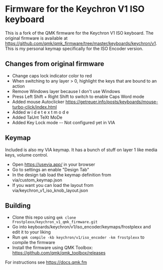 # Firmware for the Keychron V1 ISO keyboard

This is a fork of the QMK firmware for the Keychron V1 ISO keyboard. The original firmware is available at
https://github.com/qmk/qmk_firmware/tree/master/keyboards/keychron/v1. This is my personal keymap specifically for the ISO Encoder version.

## Changes from original firmware

-   Change caps lock indicator color to red
-   When switching to any layer > 0, highlight the keys that are bound to an action
-   Remove Windows layer because I don't use Windows
-   Press Left Shift + Right Shift to switch to enable Caps Word mode
-   Added mouse Autoclicker https://getreuer.info/posts/keyboards/mouse-turbo-click/index.html
-   Added w i d e t e x t m o d e
-   Added TaUnt TeXt MoDe
-   Added Key Lock mode -- Not configured yet in VIA

## Keymap

Included is also my VIA keymap. It has a bunch of stuff on layer 1 like media keys, volume control.

-   Open https://usevia.app/ in your browser
-   Go to settings an enable "Design Tab"
-   In the design tab load the keymap definition from via/custom_keymap.json
-   If you want you can load the layout from via/keychron_v1_iso_knob_layout.json

## Building

-   Clone this repo using `qmk clone Frostplexx/keychron_v1_qmk_firmware.git`
-   Go into keyboards/keychron/v1/iso_encoder/keymaps/frostplexx and edit it to your liking
-   Run `qmk compile -kb keychron/v1/iso_encoder -km frostplexx` to compile the firmware
-   Install the firmware using QMK Toolbox: https://github.com/qmk/qmk_toolbox/releases

For instructions see https://docs.qmk.fm
